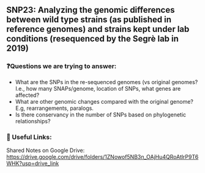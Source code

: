 ## SNP23: Analyzing the genomic differences between wild type strains (as published in reference genomes) and strains kept under lab conditions (resequenced by the Segrè lab in 2019)

### ❓Questions we are trying to answer:
* What are the SNPs in the re-sequenced genomes (vs original genomes? I.e., how many SNAPs/genome, location of SNPs, what genes are affected? 
* What are other genomic changes compared with the original genome? E.g, rearrangements, paralogs.
* Is there conservancy in the number of SNPs based on phylogenetic relationships?

### 🔗 Useful Links:
Shared Notes on Google Drive: https://drive.google.com/drive/folders/1ZNowof5NB3n_OAjHu4QRoAtlrP9T6WHK?usp=drive_link



